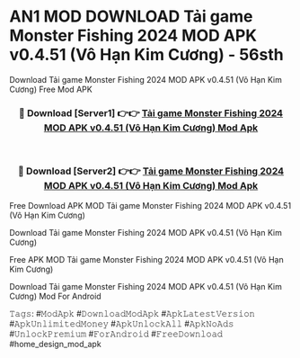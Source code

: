 # AN1 MOD DOWNLOAD Tải game Monster Fishing 2024 MOD APK v0.4.51 (Vô Hạn Kim Cương) - 56sth
Download Tải game Monster Fishing 2024 MOD APK v0.4.51 (Vô Hạn Kim Cương) Free Mod APK

<div align="center">
<h3>🔴 Download [Server1] 👉👉 <a href="https://apk-comot.site?title=Tải_game_Monster_Fishing_2024_MOD_APK_v0.4.51_(Vô_Hạn_Kim_Cương)">Tải game Monster Fishing 2024 MOD APK v0.4.51 (Vô Hạn Kim Cương) Mod Apk</a></h3><br>

<h3>🔴 Download [Server2] 👉👉 <a href="https://apk-comot.site?title=Tải_game_Monster_Fishing_2024_MOD_APK_v0.4.51_(Vô_Hạn_Kim_Cương)">Tải game Monster Fishing 2024 MOD APK v0.4.51 (Vô Hạn Kim Cương) Mod Apk</a></h3>
</div>


Free Download APK MOD Tải game Monster Fishing 2024 MOD APK v0.4.51 (Vô Hạn Kim Cương)

Download Tải game Monster Fishing 2024 MOD APK v0.4.51 (Vô Hạn Kim Cương) 

Free APK MOD Tải game Monster Fishing 2024 MOD APK v0.4.51 (Vô Hạn Kim Cương) 

Download Tải game Monster Fishing 2024 MOD APK v0.4.51 (Vô Hạn Kim Cương) Mod For Android

𝚃𝚊𝚐𝚜: #𝙼𝚘𝚍𝙰𝚙𝚔 #𝙳𝚘𝚠𝚗𝚕𝚘𝚊𝚍𝙼𝚘𝚍𝙰𝚙𝚔 #𝙰𝚙𝚔𝙻𝚊𝚝𝚎𝚜𝚝𝚅𝚎𝚛𝚜𝚒𝚘𝚗 #𝙰𝚙𝚔𝚄𝚗𝚕𝚒𝚖𝚒𝚝𝚎𝚍𝙼𝚘𝚗𝚎𝚢 #𝙰𝚙𝚔𝚄𝚗𝚕𝚘𝚌𝚔𝙰𝚕𝚕 #𝙰𝚙𝚔𝙽𝚘𝙰𝚍𝚜 #𝚄𝚗𝚕𝚘𝚌𝚔𝙿𝚛𝚎𝚖𝚒𝚞𝚖 #𝙵𝚘𝚛𝙰𝚗𝚍𝚛𝚘𝚒𝚍 #𝙵𝚛𝚎𝚎𝙳𝚘𝚠𝚗𝚕𝚘𝚊𝚍 #home_design_mod_apk
